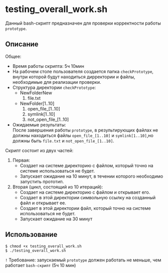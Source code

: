 # testing_overall_work.sh
Данный bash-скрипт предназначен для проверки корректности работы `prototype`.

## Описание ##
Общее:
* Время работы скрипта: 5ч 10мин  
* На рабочем столе пользователя создается папка `checkPrototype`, внутри которой будут находиться дирректории и файлы, необходимые для реализации проверки.
* Структура директории `checkPrototype`:
     - NewFolderNew
         1. file.txt
     - NewFolder[1..10]
         1. open_file_[1..10]
         2. symlink[1..10]
         3. not_open_file_[1..10]
* Ожидаемые результаты:
  <br>После завершения работы `prototype`, в результирующих файлах не должны  находиться файлы `open_file_[1..10]` и `symlink[1..10]`,но должны быть `file.txt` и `not_open_file_[1..10]`.
          
Скрипт состоит из двух частей:
1. Первая:
      - Создает на системе директорию с файлом, который точно на системе использоваться не будет.
      - Запускает ожидание на 10 минут, в течении которого необходимо запустить прототип.
2. Вторая (цикл, состоящий из 10 итераций):
      - Создает на системе директорию с файлом и открывает его.
      - Создает в этой директории символьную ссылку на созданный файл и открывает ее.
      - Создает в этой директории файл, который точно на системе использоваться не будет.
      - Запускает ожидание на 30 минут

## Использование ##
```
$ chmod +x testing_overall_work.sh
$ ./testing_overall_work.sh
```
`!` Требование: запускаемый `prototype` должен работать не меньше, чем работает `bash-скрипт` (5ч 10 мин)
